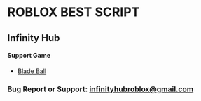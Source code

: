 # ROBLOX BEST SCRIPT
## Infinity Hub

#### Support Game

+ [Blade Ball](https://www.roblox.com/games/13772394625/Blade-Ball)

### Bug Report or Support: infinityhubroblox@gmail.com
